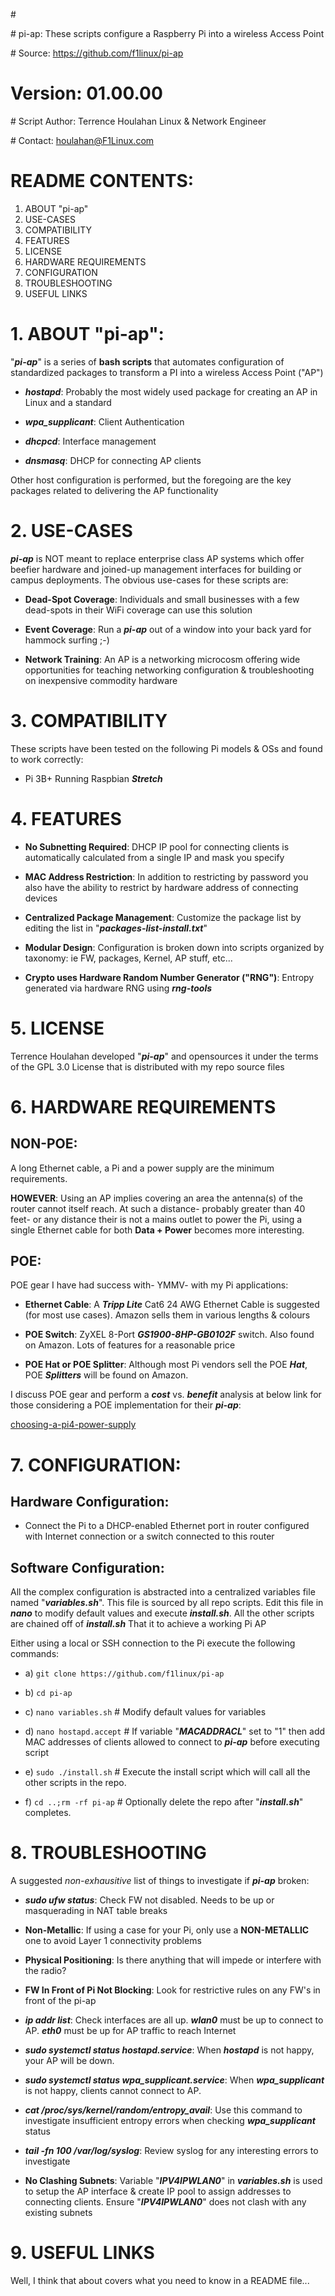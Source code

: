 \#

\# pi-ap:	These scripts configure a Raspberry Pi into a wireless Access Point

\# Source:	https://github.com/f1linux/pi-ap

# Version:	01.00.00

\# Script Author:        Terrence Houlahan Linux & Network Engineer

\# Contact:              houlahan@F1Linux.com


# README CONTENTS:
1.  ABOUT "pi-ap"
2.  USE-CASES
3.  COMPATIBILITY
4.  FEATURES
5.  LICENSE
6.  HARDWARE REQUIREMENTS
7.  CONFIGURATION
8.  TROUBLESHOOTING
9.  USEFUL LINKS


# 1. ABOUT "pi-ap":
"***pi-ap***" is a series of **bash scripts** that automates configuration of standardized packages to transform a PI into a wireless Access Point ("AP")

- ***hostapd***: Probably the most widely used package for creating an AP in Linux and a standard

- ***wpa_supplicant***: Client Authentication

- ***dhcpcd***: Interface management

- ***dnsmasq***: DHCP for connecting AP clients

Other host configuration is performed, but the foregoing are the key packages related to delivering the AP functionality


# 2. USE-CASES
***pi-ap*** is NOT meant to replace enterprise class AP systems which offer beefier hardware and joined-up management interfaces for building or campus deployments.  The obvious use-cases for these scripts are:

- **Dead-Spot Coverage**: Individuals and small businesses with a few dead-spots in their WiFi coverage can use this solution

- **Event Coverage**: Run a ***pi-ap*** out of a window into your back yard for hammock surfing ;-)

- **Network Training**: An AP is a networking microcosm offering wide opportunities for teaching networking configuration & troubleshooting on inexpensive commodity hardware


# 3. COMPATIBILITY
These scripts have been tested on the following Pi models & OSs and found to work correctly:

- Pi 3B+ Running Raspbian ***Stretch***


# 4. FEATURES

- **No Subnetting Required**: DHCP IP pool for connecting clients is automatically calculated from a single IP and mask you specify

- **MAC Address Restriction**: In addition to restricting by password you also have the ability to restrict by hardware address of connecting devices

- **Centralized Package Management**: Customize the package list by editing the list in "***packages-list-install.txt***"

- **Modular Design**: Configuration is broken down into scripts organized by taxonomy: ie FW, packages, Kernel, AP stuff, etc...

- **Crypto uses Hardware Random Number Generator ("RNG")**: Entropy generated via hardware RNG using ***rng-tools***

# 5. LICENSE
Terrence Houlahan developed "***pi-ap***" and opensources it under the terms of the GPL 3.0 License that is distributed with my repo source files

# 6. HARDWARE REQUIREMENTS
**NON-POE**:
--
A long Ethernet cable, a Pi and a power supply are the minimum requirements.

**HOWEVER**: Using an AP implies covering an area the antenna(s) of the router cannot itself reach.
At such a distance- probably greater than 40 feet- or any distance their is not a mains outlet to power the Pi,
using a single Ethernet cable for both **Data + Power** becomes more interesting.

**POE**:
--
POE gear I have had success with- YMMV- with my Pi applications:

- **Ethernet Cable**: A ***Tripp Lite*** Cat6 24 AWG Ethernet Cable is suggested (for most use cases). Amazon sells them in various lengths & colours

- **POE Switch**: ZyXEL 8-Port ***GS1900-8HP-GB0102F*** switch. Also found on Amazon. Lots of features for a reasonable price

- **POE Hat or POE Splitter**:  Although most Pi vendors sell the POE ***Hat***, POE ***Splitters*** will be found on Amazon.

I discuss POE gear and perform a ***cost*** vs. ***benefit*** analysis at below link for those considering a POE implementation for their ***pi-ap***:

[choosing-a-pi4-power-supply](https://raspberrypi.stackexchange.com/questions/99983/choosing-a-pi4-power-supply/99986#99986)

# 7. CONFIGURATION:

## **Hardware Configuration**:

- Connect the Pi to a DHCP-enabled Ethernet port in router configured with Internet connection or a switch connected to this router

## **Software Configuration**:
All the complex configuration is abstracted into a centralized variables file named "***variables.sh***". This file is sourced by all repo scripts.
Edit this file in ***nano*** to modify default values and execute ***install.sh***. All the other scripts are chained off of ***install.sh***
That it to achieve a working Pi AP

Either using a local or SSH connection to the Pi execute the following commands:

- a) `git clone https://github.com/f1linux/pi-ap`

- b) `cd pi-ap`

- c) `nano variables.sh`	# Modify default values for variables

- d) `nano hostapd.accept`	# If variable "***MACADDRACL***" set to "1" then add MAC addresses of clients allowed to connect to ***pi-ap*** before executing script

- e) `sudo ./install.sh`	# Execute the install script which will call all the other scripts in the repo.

- f) `cd ..;rm -rf pi-ap`	# Optionally delete the repo after "***install.sh***" completes. 

# 8. TROUBLESHOOTING
A suggested _non-exhausitive_ list of things to investigate if ***pi-ap*** broken:

- ***sudo ufw status***: Check FW not disabled. Needs to be up or masquerading in NAT table breaks

- **Non-Metallic**: If using a case for your Pi, only use a **NON-METALLIC** one to avoid Layer 1 connectivity problems

- **Physical Positioning**: Is there anything that will impede or interfere with the radio?

- **FW In Front of Pi Not Blocking**: Look for restrictive rules on any FW's in front of the pi-ap

- ***ip addr list***: Check interfaces are all up. ***wlan0*** must be up to connect to AP. ***eth0*** must be up for AP traffic to reach Internet

- ***sudo systemctl status hostapd.service***: When ***hostapd*** is not happy, your AP will be down.

- ***sudo systemctl status wpa_supplicant.service***: When ***wpa_supplicant*** is not happy, clients cannot connect to AP.

- ***cat /proc/sys/kernel/random/entropy_avail***: Use this command to investigate insufficient entropy errors when checking ***wpa_supplicant*** status

- ***tail -fn 100 /var/log/syslog***: Review syslog for any interesting errors to investigate

- **No Clashing Subnets**: Variable "***IPV4IPWLAN0***" in ***variables.sh*** is used to setup the AP interface & create IP pool to assign addresses to connecting clients. Ensure "***IPV4IPWLAN0***" does not clash with any existing subnets


# 9. USEFUL LINKS


Well, I think that about covers what you need to know in a README file...
